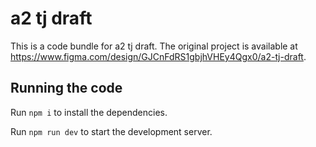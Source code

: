 
  # a2 tj draft

  This is a code bundle for a2 tj draft. The original project is available at https://www.figma.com/design/GJCnFdRS1gbjhVHEy4Qgx0/a2-tj-draft.

  ## Running the code

  Run `npm i` to install the dependencies.

  Run `npm run dev` to start the development server.
  